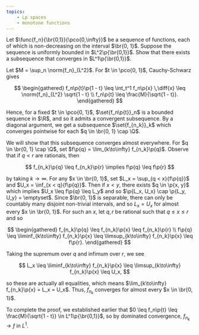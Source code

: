 ```yaml
---
topics:
    - Lp spaces
    - monotone functions
---
```


<problem>

Let $\func{f_n}{\br{0,1}}{\pco{0,\infty}}$ be a sequence of functions, each of which is non-decreasing on the interval $\br{0, 1}$. Suppose the sequence is uniformly bounded in $L^2\p{\br{0,1}}$. Show that there exists a subsequence that converges in $L^1\p{\br{0,1}}$.

</problem>

<solution>

Let $M = \sup_n \norm{f_n}_{L^2}$. For $t \in \pco{0, 1}$, Cauchy-Schwarz gives

$$
\begin{gathered}
    f_n\p{t}\p{1 - t}
        \leq \int_t^1 f_n\p{x} \,\diff{x}
        \leq \norm{f_n}_{L^2} \sqrt{1 - t} \\
    f_n\p{t} \leq \frac{M}{\sqrt{1 - t}}.
\end{gathered}
$$

Hence, for a fixed $t \in \pco{0, 1}$, $\set{f_n\p{t}}_n$ is a bounded sequence in $\R$, and so it admits a convergent subsequence. By a diagonal argument, we get a subsequence $\set{f_{n_k}}_k$ which converges pointwise for each $q \in \br{0, 1} \cap \Q$.

We will show that this subsequence converges almost everywhere. For $q \in \br{0, 1} \cap \Q$, set $f\p{q} = \lim_{k\to\infty} f_{n_k}\p{q}$. Observe that if $q < r$ are rationals, then

$$
f_{n_k}\p{q} \leq f_{n_k}\p{r}
\implies f\p{q} \leq f\p{r}
$$

by taking $k \to \infty$. For any $x \in \br{0, 1}$, set $L_x = \sup_{q < x}{f\p{q}}$ and $U_x = \inf_{x < q}{f\p{q}}$. Then if $x < y$, there exists $q \in \p{x, y}$ which implies $U_x \leq f\p{q} \leq L_y$ and so $\p{L_x, U_x} \cap \p{L_y, U_y} = \emptyset$. Since $\br{0, 1}$ is separable, there can only be countably many disjoint non-trivial intervals, and so $L_x = U_x$ for almost every $x \in \br{0, 1}$. For such an $x$, let $q, r$ be rational such that $q \leq x \leq r$ and so

$$
\begin{gathered}
    f_{n_k}\p{q} \leq f_{n_k}\p{x} \leq f_{n_k}\p{r} \\
    f\p{q} \leq \liminf_{k\to\infty} f_{n_k}\p{x} \leq \limsup_{k\to\infty} f_{n_k}\p{x} \leq f\p{r}.
\end{gathered}
$$

Taking the supremum over $q$ and infimum over $r$, we see

$$
L_x \leq \liminf_{k\to\infty} f_{n_k}\p{x} \leq \limsup_{k\to\infty} f_{n_k}\p{x} \leq U_x,
$$

so these are actually all equalities, which means $\lim_{k\to\infty} f_{n_k}\p{x} = L_x = U_x$. Thus, $f_{n_k}$ converges for almost every $x \in \br{0, 1}$.

To complete the proof, we established earlier that $0 \leq f_n\p{t} \leq \frac{M}{\sqrt{1 - t}} \in L^1\p{\br{0,1}}$, so by dominated convergence, $f_{n_k} \to f$ in $L^1$.

</solution>
